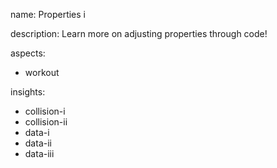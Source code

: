 name: Properties i

description: Learn more on adjusting properties through code!

aspects:
- workout

insights:
- collision-i
- collision-ii
- data-i
- data-ii
- data-iii

